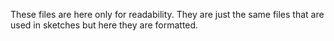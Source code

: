 These files are here only for readability.
They are just the same files that are used in sketches but here they are formatted.